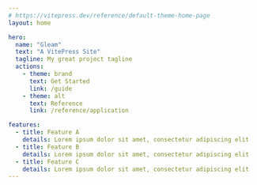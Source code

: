 ```yaml
---
# https://vitepress.dev/reference/default-theme-home-page
layout: home

hero:
  name: "Gleam"
  text: "A VitePress Site"
  tagline: My great project tagline
  actions:
    - theme: brand
      text: Get Started
      link: /guide
    - theme: alt
      text: Reference
      link: /reference/application

features:
  - title: Feature A
    details: Lorem ipsum dolor sit amet, consectetur adipiscing elit
  - title: Feature B
    details: Lorem ipsum dolor sit amet, consectetur adipiscing elit
  - title: Feature C
    details: Lorem ipsum dolor sit amet, consectetur adipiscing elit
---
```

